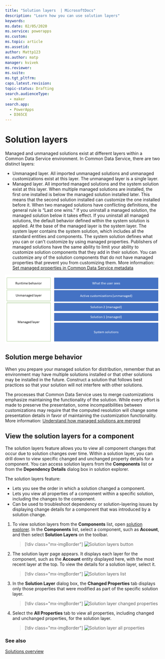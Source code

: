 ```yaml
---
title: "Solution layers  | MicrosoftDocs"
description: "Learn how you can use solution layers"
keywords: 
ms.date: 02/05/2020
ms.service: powerapps
ms.custom: 
ms.topic: article
ms.assetid: 
author: Mattp123
ms.author: matp
manager: kvivek
ms.reviewer: 
ms.suite: 
ms.tgt_pltfrm: 
caps.latest.revision: 
topic-status: Drafting
search.audienceType: 
  - maker
search.app: 
  - PowerApps
  - D365CE
---
```


# Solution layers

Managed and unmanaged solutions exist at different layers within a Common Data Service environment. In Common Data Service, there are two distinct layers:  
- Unmanaged layer. All imported unmanaged solutions and unmanaged customizations exist at this layer. The unmanaged layer is a single layer.  
- Managed layer. All imported managed solutions and the system solution exist at this layer. When multiple managed solutions are installed, the first one installed is below the managed solution installed later. This means that the second solution installed can customize the one installed before it. When two managed solutions have conflicting definitions, the general rule is “Last one wins.” If you uninstall a managed solution, the managed solution below it takes effect. If you uninstall all managed solutions, the default behavior defined within the system solution is applied. At the base of the managed layer is the system layer. The system layer contains the system solution, which includes all the standard entities and components. The system solution defines what you can or can't customize by using managed properties. Publishers of managed solutions have the same ability to limit your ability to customize solution components that they add in their solution. You can customize any of the solution components that do not have managed properties that prevent you from customizing them. More information: [Set managed properties in Common Data Service metadata](set-managed-properties-metadata.md) 

![Solution layers](media/solution-layers.png)

## Solution merge behavior
When you prepare your managed solution for distribution, remember that an environment may have multiple solutions installed or that other solutions may be installed in the future. Construct a solution that follows best practices so that your solution will not interfere with other solutions.

The processes that Common Data Service uses to merge customizations emphasize maintaining the functionality of the solution. While every effort is made to preserve the presentation, some incompatibilities between customizations may require that the computed resolution will change some presentation details in favor of maintaining the customization functionality. More information: [Understand how managed solutions are merged](../../developer/common-data-service/understand-managed-solutions-merged.md)

## View the solution layers for a component
The solution layers feature allows you to view all component changes that occur due to solution changes over time. Within a solution layer, you can drill down to view specific changed and unchanged property details for a component. You can access solution layers from the **Components** list or from the **Dependency Details** dialog box in solution explorer. 

The solution layers feature: 
-	Lets you see the order in which a solution changed a component. 
-	Lets you view all properties of a component within a specific solution, including the changes to the component. 
-	Can be used to troubleshoot dependency or solution-layering issues by displaying change details for a component that was introduced by a solution change.

1. To view solution layers from the **Components** list, open [solution explorer](../model-driven-apps/advanced-navigation.md#solution-explorer). In the **Components** list, select a component, such as **Account**, and then select **Solution Layers** on the toolbar. 

   > [!div class="mx-imgBorder"] 
   > ![Solution layers button](media/solution-layers-toolbar.png "Solution layers button")

2. The solution layer page appears. It displays each layer for the component, such as the **Account** entity displayed here, with the most recent layer at the top. To view the details for a solution layer, select it. 

   > [!div class="mx-imgBorder"] 
   > ![Solution layers list](media/solution-layers-list.png "Solution layers list")

3. In the **Solution Layer** dialog box, the **Changed Properties** tab displays only those properties that were modified as part of the specific solution layer. 

   > [!div class="mx-imgBorder"] 
   > ![Solution layer changed properties](media/solution-layers-change-prop.png "Solution layer changed properties")

4. Select the **All Properties** tab to view all properties, including changed and unchanged properties, for the solution layer. 

   > [!div class="mx-imgBorder"] 
   > ![Solution layer all properties](media/solution-layers-all-prop.png "Solution layer all properties")

### See also
[Solutions overview](solutions-overview.md)
